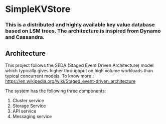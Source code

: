 # SimpleKVStore

### This is a distributed and highly available key value database based on LSM trees. The architecture is inspired from Dynamo and Cassandra.

## Architecture

This project follows the SEDA (Staged Event Driven Architecture) model which typically gives higher throughput on high volume workloads than typical concurrent models. To know more : https://en.wikipedia.org/wiki/Staged_event-driven_architecture

The system has the following three components:
1. Cluster service
2. Storage Service
3. API service
4. Messaging service